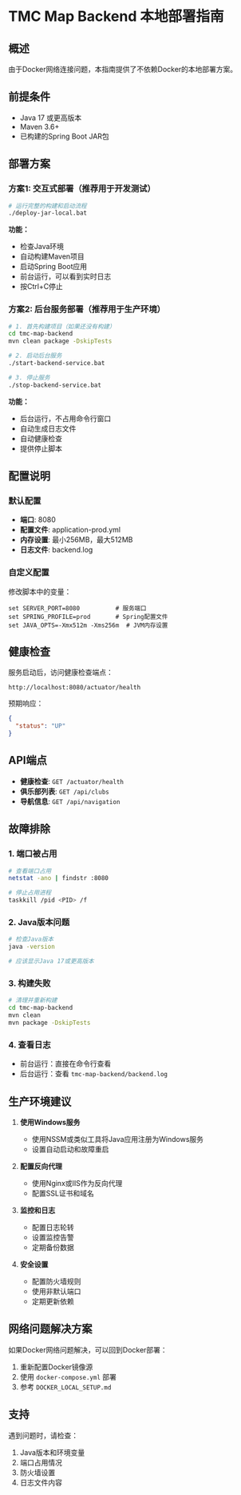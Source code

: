 # TMC Map Backend 本地部署指南

## 概述
由于Docker网络连接问题，本指南提供了不依赖Docker的本地部署方案。

## 前提条件
- Java 17 或更高版本
- Maven 3.6+
- 已构建的Spring Boot JAR包

## 部署方案

### 方案1: 交互式部署（推荐用于开发测试）
```bash
# 运行完整的构建和启动流程
./deploy-jar-local.bat
```

**功能：**
- 检查Java环境
- 自动构建Maven项目
- 启动Spring Boot应用
- 前台运行，可以看到实时日志
- 按Ctrl+C停止

### 方案2: 后台服务部署（推荐用于生产环境）
```bash
# 1. 首先构建项目（如果还没有构建）
cd tmc-map-backend
mvn clean package -DskipTests

# 2. 启动后台服务
./start-backend-service.bat

# 3. 停止服务
./stop-backend-service.bat
```

**功能：**
- 后台运行，不占用命令行窗口
- 自动生成日志文件
- 自动健康检查
- 提供停止脚本

## 配置说明

### 默认配置
- **端口**: 8080
- **配置文件**: application-prod.yml
- **内存设置**: 最小256MB，最大512MB
- **日志文件**: backend.log

### 自定义配置
修改脚本中的变量：
```batch
set SERVER_PORT=8080          # 服务端口
set SPRING_PROFILE=prod       # Spring配置文件
set JAVA_OPTS=-Xmx512m -Xms256m  # JVM内存设置
```

## 健康检查
服务启动后，访问健康检查端点：
```
http://localhost:8080/actuator/health
```

预期响应：
```json
{
  "status": "UP"
}
```

## API端点
- **健康检查**: `GET /actuator/health`
- **俱乐部列表**: `GET /api/clubs`
- **导航信息**: `GET /api/navigation`

## 故障排除

### 1. 端口被占用
```bash
# 查看端口占用
netstat -ano | findstr :8080

# 停止占用进程
taskkill /pid <PID> /f
```

### 2. Java版本问题
```bash
# 检查Java版本
java -version

# 应该显示Java 17或更高版本
```

### 3. 构建失败
```bash
# 清理并重新构建
cd tmc-map-backend
mvn clean
mvn package -DskipTests
```

### 4. 查看日志
- 前台运行：直接在命令行查看
- 后台运行：查看 `tmc-map-backend/backend.log`

## 生产环境建议

1. **使用Windows服务**
   - 使用NSSM或类似工具将Java应用注册为Windows服务
   - 设置自动启动和故障重启

2. **配置反向代理**
   - 使用Nginx或IIS作为反向代理
   - 配置SSL证书和域名

3. **监控和日志**
   - 配置日志轮转
   - 设置监控告警
   - 定期备份数据

4. **安全设置**
   - 配置防火墙规则
   - 使用非默认端口
   - 定期更新依赖

## 网络问题解决方案

如果Docker网络问题解决，可以回到Docker部署：
1. 重新配置Docker镜像源
2. 使用 `docker-compose.yml` 部署
3. 参考 `DOCKER_LOCAL_SETUP.md`

## 支持
遇到问题时，请检查：
1. Java版本和环境变量
2. 端口占用情况
3. 防火墙设置
4. 日志文件内容 